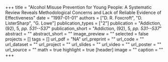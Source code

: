 +++
title = "Alcohol Misuse Prevention for Young People: A Systematic Review Reveals Methodological Concerns and Lack of Reliable Evidence of Effectiveness"
date = "1997-01-01"
authors = ["D. R. Foxcroft", "D. ListerSharp", "G. Lowe"]
publication_types = ["2"]
publication = "Addiction, (92), 5, _pp. 531--537_"
publication_short = "Addiction, (92), 5, _pp. 531--537_"
abstract = ""
abstract_short = ""
image_preview = ""
selected = false
projects = []
tags = []
url_pdf = "NA"
url_preprint = ""
url_code = ""
url_dataset = ""
url_project = ""
url_slides = ""
url_video = ""
url_poster = ""
url_source = ""
math = true
highlight = true
[header]
image = ""
caption = ""
+++
